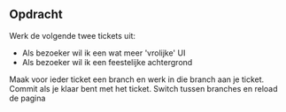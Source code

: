 ## Opdracht
Werk de volgende twee tickets uit:

- Als bezoeker wil ik een wat meer 'vrolijke' UI
- Als bezoeker wil ik een feestelijke achtergrond

Maak voor ieder ticket een branch en werk in die branch aan je ticket.
Commit als je klaar bent met het ticket.
Switch tussen branches en reload de pagina
